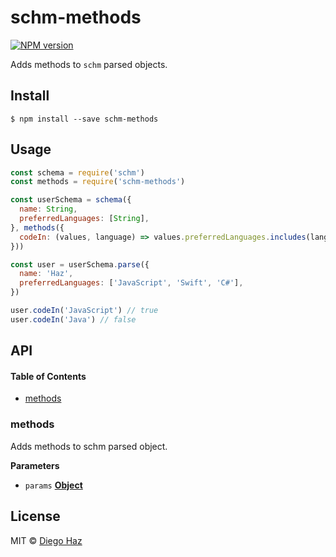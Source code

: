 # schm-methods

[![NPM version](https://img.shields.io/npm/v/schm-methods.svg?style=flat-square)](https://npmjs.org/package/schm-methods)

Adds methods to `schm` parsed objects.

## Install

    $ npm install --save schm-methods

## Usage

```js
const schema = require('schm')
const methods = require('schm-methods')

const userSchema = schema({
  name: String,
  preferredLanguages: [String],
}, methods({
  codeIn: (values, language) => values.preferredLanguages.includes(language),
}))

const user = userSchema.parse({
  name: 'Haz',
  preferredLanguages: ['JavaScript', 'Swift', 'C#'],
})

user.codeIn('JavaScript') // true
user.codeIn('Java') // false
```

## API

<!-- Generated by documentation.js. Update this documentation by updating the source code. -->

#### Table of Contents

-   [methods](#methods)

### methods

Adds methods to schm parsed object.

**Parameters**

-   `params` **[Object](https://developer.mozilla.org/docs/Web/JavaScript/Reference/Global_Objects/Object)** 

## License

MIT © [Diego Haz](https://github.com/diegohaz)
